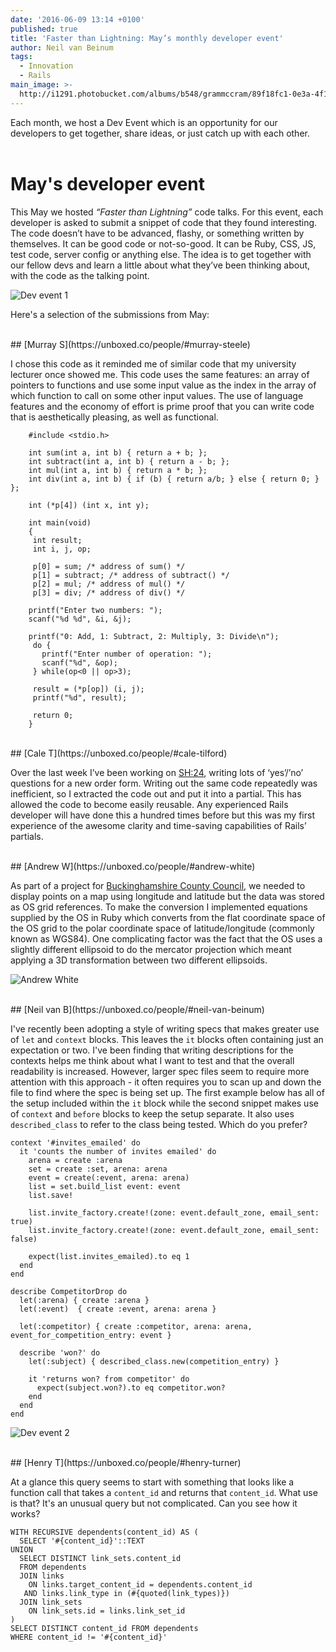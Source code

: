```yaml
---
date: '2016-06-09 13:14 +0100'
published: true
title: 'Faster than Lightning: May’s monthly developer event'
author: Neil van Beinum
tags:
  - Innovation
  - Rails
main_image: >-
  http://i1291.photobucket.com/albums/b548/grammccram/89f18fc1-0e3a-4f1a-a413-1c03448915f9_zpsfgdzlxh0.jpg
---
```

Each month, we host a Dev Event which is an opportunity for our developers to get together, share ideas, or just catch up with each other.<br/>
<br/>


# May's developer event

This May we hosted <i>“Faster than Lightning”</i> code talks. For this event, each developer is asked to submit a snippet of code that they found interesting. The code doesn’t have to be advanced, flashy, or something written by themselves. It can be good code or not-so-good. It can be Ruby, CSS, JS, test code, server config or anything else. The idea is to get together with our fellow devs and learn a little about what they’ve been thinking about, with the code as the talking point.<br/>

![Dev event 1](http://i1291.photobucket.com/albums/b548/grammccram/d2c583d6-0533-4119-8a08-f69162bd600f_zpswfmh0tlc.jpg)
<br/>

Here's a selection of the submissions from May:<br/>

<br/>
## [Murray S](https://unboxed.co/people/#murray-steele)
 
I chose this code as it reminded me of similar code that my university lecturer once showed me. This code uses the same features: an array of pointers to functions and use some input value as the index in the array of which function to call on some other input values. The use of language features and the economy of effort is prime proof that you can write code that is aesthetically pleasing, as well as functional.<br/>

```
    #include <stdio.h>

    int sum(int a, int b) { return a + b; };
    int subtract(int a, int b) { return a - b; };
    int mul(int a, int b) { return a * b; };
    int div(int a, int b) { if (b) { return a/b; } else { return 0; }  };

    int (*p[4]) (int x, int y);

    int main(void)
    {
     int result;
     int i, j, op;

     p[0] = sum; /* address of sum() */
     p[1] = subtract; /* address of subtract() */
     p[2] = mul; /* address of mul() */
     p[3] = div; /* address of div() */

    printf("Enter two numbers: ");
    scanf("%d %d", &i, &j);

    printf("0: Add, 1: Subtract, 2: Multiply, 3: Divide\n");
     do {
       printf("Enter number of operation: "); 
       scanf("%d", &op);
     } while(op<0 || op>3);

     result = (*p[op]) (i, j);
     printf("%d", result);

     return 0;
    }
```


<br/>
## [Cale T](https://unboxed.co/people/#cale-tilford)
 
Over the last week I’ve been working on [SH:24](https://unboxed.co/project-stories/sh24), writing lots of ‘yes’/’no’ questions for a new order form. Writing out the same code repeatedly was inefficient, so I extracted the code out and put it into a partial. This has allowed the code to become easily reusable. Any experienced Rails developer will have done this a hundred times before but this was my first experience of the awesome clarity and time-saving capabilities of Rails’ partials.<br/>


<br/>
## [Andrew W](https://unboxed.co/people/#andrew-white)

As part of a project for [Buckinghamshire County Council](https://unboxed.co/project-stories/bucks-cc), we needed to display points on a map using longitude and latitude but the data was stored as OS grid references. To make the conversion I implemented equations supplied by the OS in Ruby which converts from the flat coordinate space of the OS grid to the polar coordinate space of latitude/longitude (commonly known as WGS84). One complicating factor was the fact that the OS uses a slightly different ellipsoid to do the mercator projection which meant applying a 3D transformation between two different ellipsoids.<br/>

![Andrew White](http://i1291.photobucket.com/albums/b548/grammccram/IMG_3718_zpshzi7wsdb.jpg)


<br/>
## [Neil van B](https://unboxed.co/people/#neil-van-beinum)
 
I've recently been adopting a style of writing specs that makes greater use of `let` and `context` blocks. This leaves the `it` blocks often containing just an expectation or two. I've been finding that writing descriptions for the contexts helps me think about what I want to test and that the overall readability is increased. However, larger spec files seem to require more attention with this approach - it often requires you to scan up and down the file to find  where the spec is being set up. The first example below has all of the setup included within the `it` block while the second snippet makes use of `context` and `before` blocks to keep the setup separate. It also uses `described_class` to refer to the class being tested. Which do you prefer?<br/>

```
context '#invites_emailed' do
  it 'counts the number of invites emailed' do
    arena = create :arena
    set = create :set, arena: arena
    event = create(:event, arena: arena)
    list = set.build_list event: event
    list.save!

    list.invite_factory.create!(zone: event.default_zone, email_sent: true)
    list.invite_factory.create!(zone: event.default_zone, email_sent: false)

    expect(list.invites_emailed).to eq 1
  end
end
```
```
describe CompetitorDrop do
  let(:arena) { create :arena }
  let(:event)  { create :event, arena: arena }

  let(:competitor) { create :competitor, arena: arena, event_for_competition_entry: event }

  describe 'won?' do
    let(:subject) { described_class.new(competition_entry) }

    it 'returns won? from competitor' do
      expect(subject.won?).to eq competitor.won?
    end
  end
end
```

![Dev event 2](http://i1291.photobucket.com/albums/b548/grammccram/344cd372-f4c3-4dcb-908a-f4eaffaa671f_zpsprtsrimc.jpg)


<br/>
## [Henry T](https://unboxed.co/people/#henry-turner)

At a glance this query seems to start with something that looks like a function call that takes a `content_id` and returns that `content_id`. What use is that? It's an unusual query but not complicated. Can you see how it works?<br/>

```
WITH RECURSIVE dependents(content_id) AS (
  SELECT '#{content_id}'::TEXT
UNION
  SELECT DISTINCT link_sets.content_id
  FROM dependents
  JOIN links
    ON links.target_content_id = dependents.content_id
   AND links.link_type in (#{quoted(link_types)})
  JOIN link_sets
    ON link_sets.id = links.link_set_id
)
SELECT DISTINCT content_id FROM dependents
WHERE content_id != '#{content_id}'
```
